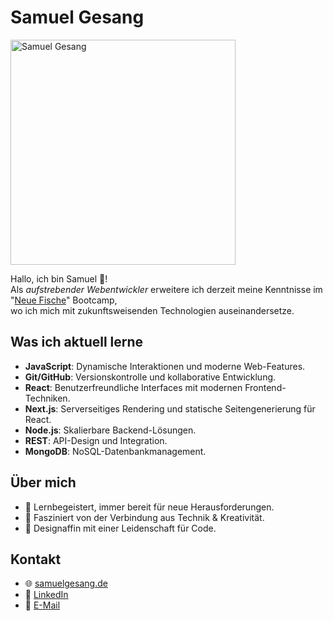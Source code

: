 # Samuel Gesang

<img src="https://github.com/gcode-de/gcode-de/blob/e8502e1dac2017a0356e38fb0cf1db8fb3db1b3a/Portra%CC%88t%20Samuel%20Gesang_medium.jpg" alt="Samuel Gesang" width="360"/>

Hallo, ich bin Samuel 👋!  
Als _aufstrebender Webentwickler_ erweitere ich derzeit meine Kenntnisse im "[Neue Fische](https://neuefische.de)" Bootcamp,  
wo ich mich mit zukunftsweisenden Technologien auseinandersetze.


## Was ich aktuell lerne
- **JavaScript**: Dynamische Interaktionen und moderne Web-Features.
- **Git/GitHub**: Versionskontrolle und kollaborative Entwicklung.
- **React**: Benutzerfreundliche Interfaces mit modernen Frontend-Techniken.
- **Next.js**: Serverseitiges Rendering und statische Seitengenerierung für React.
- **Node.js**: Skalierbare Backend-Lösungen.
- **REST**: API-Design und Integration.
- **MongoDB**: NoSQL-Datenbankmanagement.

## Über mich
- 🚀 Lernbegeistert, immer bereit für neue Herausforderungen.
- 🎨 Fasziniert von der Verbindung aus Technik & Kreativität.
- 💼 Designaffin mit einer Leidenschaft für Code.

## Kontakt
- 🌐 [samuelgesang.de](https://samuelgesang.de)
- 🔗 [LinkedIn](https://www.linkedin.com/in/samuel-gesang/)
- 📧 [E-Mail](mailto:sgesang@mailo.com)
